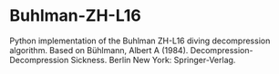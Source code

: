 # Buhlman-ZH-L16

Python implementation of the Buhlman ZH-L16 diving decompression algorithm.
Based on Bühlmann, Albert A (1984). Decompression-Decompression Sickness. Berlin New York: Springer-Verlag.
